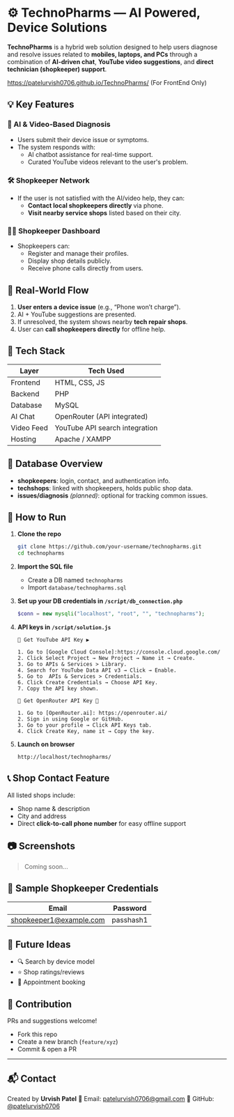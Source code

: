 # ⚙️ TechnoPharms — AI Powered, Device Solutions

**TechnoPharms** is a hybrid web solution designed to help users diagnose and resolve issues related to **mobiles, laptops, and PCs** through a combination of **AI-driven chat**, **YouTube video suggestions**, and **direct technician (shopkeeper) support**.

https://patelurvish0706.github.io/TechnoPharms/  (For FrontEnd Only)

## 💡 Key Features

### 🧠 AI & Video-Based Diagnosis
- Users submit their device issue or symptoms.
- The system responds with:
  - AI chatbot assistance for real-time support.
  - Curated YouTube videos relevant to the user's problem.

### 🛠️ Shopkeeper Network
- If the user is not satisfied with the AI/video help, they can:
  - **Contact local shopkeepers directly** via phone.
  - **Visit nearby service shops** listed based on their city.

### 👨‍🔧 Shopkeeper Dashboard
- Shopkeepers can:
  - Register and manage their profiles.
  - Display shop details publicly.
  - Receive phone calls directly from users.

## 📍 Real-World Flow

1. **User enters a device issue** (e.g., “Phone won’t charge”).
2. AI + YouTube suggestions are presented.
3. If unresolved, the system shows nearby **tech repair shops**.
4. User can **call shopkeepers directly** for offline help.

## 🧱 Tech Stack

| Layer        | Tech Used        |
|--------------|------------------|
| Frontend     | HTML, CSS, JS    |
| Backend      | PHP              |
| Database     | MySQL            |
| AI Chat      | OpenRouter (API integrated) |
| Video Feed   | YouTube API search integration |
| Hosting      | Apache / XAMPP   |

## 🧾 Database Overview

- **shopkeepers**: login, contact, and authentication info.
- **techshops**: linked with shopkeepers, holds public shop data.
- **issues/diagnosis** *(planned)*: optional for tracking common issues.

## 🚀 How to Run

1. **Clone the repo**
   ```bash
   git clone https://github.com/your-username/technopharms.git
   cd technopharms
   ```

2. **Import the SQL file**

   * Create a DB named `technopharms`
   * Import `database/technopharms.sql`

3. **Set up your DB credentials in `/script/db_connection.php`**

   ```php
   $conn = new mysqli("localhost", "root", "", "technopharms");
   ```

4. **API keys in `/script/solution.js`**
   ```
   🔑 Get YouTube API Key ▶️

   1. Go to [Google Cloud Console]:https://console.cloud.google.com/
   2. Click Select Project → New Project → Name it → Create.
   3. Go to APIs & Services > Library.
   4. Search for YouTube Data API v3 → Click → Enable.
   5. Go to  APIs & Services > Credentials.
   6. Click Create Credentials → Choose API Key.
   7. Copy the API key shown.

   🧠 Get OpenRouter API Key 🤖

   1. Go to [OpenRouter.ai]: https://openrouter.ai/
   2. Sign in using Google or GitHub.
   3. Go to your profile → Click API Keys tab.
   4. Click Create Key, name it → Copy the key.
   ```

5. **Launch on browser**

   ```
   http://localhost/technopharms/
   ```

## 📞 Shop Contact Feature

All listed shops include:

* Shop name & description
* City and address
* Direct **click-to-call phone number** for easy offline support

## 📷 Screenshots

> Coming soon...



## 📌 Sample Shopkeeper Credentials

| Email                                     | Password |
| ----------------------------------------- | -------- |
| shopkeeper1@example.com | passhash1 |


## 🧠 Future Ideas

* 🔍 Search by device model
* ⭐ Shop ratings/reviews
* 📅 Appointment booking


## 🤝 Contribution

PRs and suggestions welcome!

* Fork this repo
* Create a new branch (`feature/xyz`)
* Commit & open a PR

---

## 📬 Contact

Created by **Urvish Patel**
📧 Email: [patelurvish0706@gmail.com](mailto:patelurvish0706@gmail.com)
📌 GitHub: [@patelurvish0706](https://github.com/patelurvish0706)
